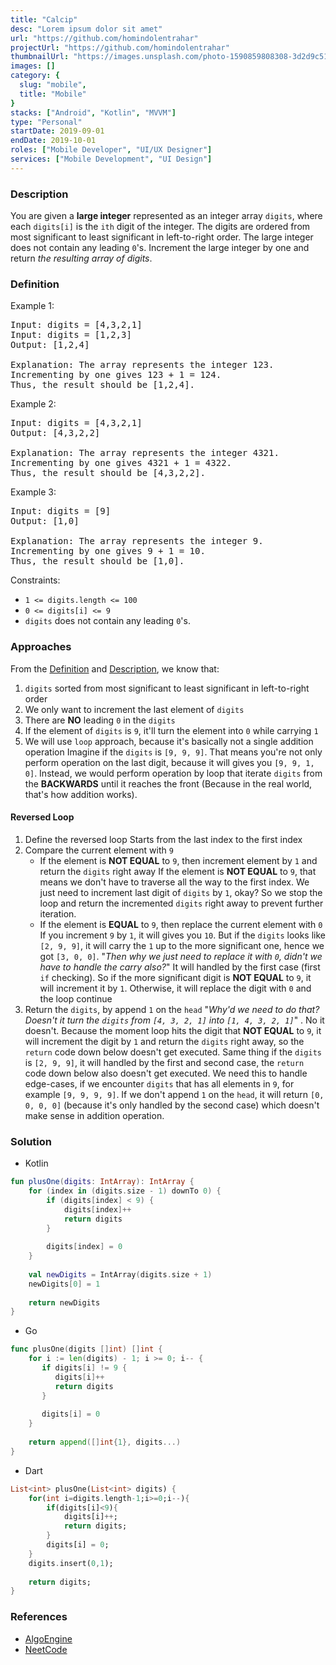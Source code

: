 ```yaml
---
title: "Calcip"
desc: "Lorem ipsum dolor sit amet"
url: "https://github.com/homindolentrahar"
projectUrl: "https://github.com/homindolentrahar"
thumbnailUrl: "https://images.unsplash.com/photo-1590859808308-3d2d9c515b1a?q=80&w=874&auto=format&fit=crop&ixlib=rb-4.0.3&ixid=M3wxMjA3fDB8MHxwaG90by1wYWdlfHx8fGVufDB8fHx8fA%3D%3D"
images: []
category: {
  slug: "mobile",
  title: "Mobile"
}
stacks: ["Android", "Kotlin", "MVVM"]
type: "Personal"
startDate: 2019-09-01
endDate: 2019-10-01
roles: ["Mobile Developer", "UI/UX Designer"]
services: ["Mobile Development", "UI Design"]
---
```


### Description
You are given a **large integer** represented as an integer array `digits`, where each `digits[i]` is the `ith` digit of the integer. The digits are ordered from most significant to least significant in left-to-right order. The large integer does not contain any leading `0`'s.
Increment the large integer by one and return _the resulting array of digits_.
### Definition
Example 1:
<pre>
Input: digits = [4,3,2,1]
Input: digits = [1,2,3]
Output: [1,2,4]

Explanation: The array represents the integer 123.
Incrementing by one gives 123 + 1 = 124.
Thus, the result should be [1,2,4].
</pre>

Example 2:
<pre>
Input: digits = [4,3,2,1]
Output: [4,3,2,2]

Explanation: The array represents the integer 4321.
Incrementing by one gives 4321 + 1 = 4322.
Thus, the result should be [4,3,2,2].
</pre>

Example 3:
<pre>
Input: digits = [9]
Output: [1,0]

Explanation: The array represents the integer 9.
Incrementing by one gives 9 + 1 = 10.
Thus, the result should be [1,0].
</pre>

Constraints:
-  `1 <= digits.length <= 100`
- `0 <= digits[i] <= 9`
- `digits` does not contain any leading `0`'s.
### Approaches
From the [Definition](#definition) and [Description](#description), we know that:
1. `digits` sorted from most significant to least significant in left-to-right order
2. We only want to increment the last element of `digits`
3. There are **NO** leading `0` in the `digits`
4. If the element of `digits` is `9`, it'll turn the element into `0` while carrying `1`
5. We will use `loop` approach, because it's basically not a single addition operation
	Imagine if the `digits` is `[9, 9, 9]`. That means you're not only perform operation on the last digit, because it will gives you `[9, 9, 1, 0]`. Instead, we would perform operation by loop that iterate `digits` from the **BACKWARDS** until it reaches the front (Because in the real world, that's how addition works).
#### Reversed Loop
1. Define the reversed loop
	Starts from the last index to the first index
2. Compare the current element with `9`
	- If the element is **NOT EQUAL** to `9`, then increment element by `1` and return the `digits` right away
		If the element is **NOT EQUAL** to `9`, that means we don't have to traverse all the way to the first index. We just need to increment last digit of `digits` by `1`, okay? So we stop the loop and return the incremented `digits` right away to prevent further iteration.
	- If the element is **EQUAL** to `9`, then replace the current element with `0`
		If you increment `9` by `1`, it will gives you `10`. But if the `digits` looks like `[2, 9, 9]`, it will carry the `1` up to the more significant one, hence we got `[3, 0, 0]`. 
		"*Then why we just need to replace it with `0`, didn't we have to handle the carry also?*" It will handled by the first case (first `if` checking). So if the more significant digit is **NOT EQUAL** to `9`, it will increment it by `1`. Otherwise, it will replace the digit with `0` and the loop continue
3. Return the `digits`, by append `1` on the `head`
	"*Why'd we need to do that? Doesn't it turn the `digits` from `[4, 3, 2, 1]` into `[1, 4, 3, 2, 1]`*" . No it doesn't. Because the moment loop hits the digit that **NOT EQUAL** to `9`, it will increment the digit by `1` and return the `digits` right away, so the `return` code down below doesn't get executed. Same thing if the `digits` is `[2, 9, 9]`, it will handled by the first and second case, the `return` code down below also doesn't get executed.
	We need this to handle edge-cases, if we encounter `digits` that has all elements in `9`, for example `[9, 9, 9, 9]`.  If we don't append `1` on the `head`, it will return `[0, 0, 0, 0]` (because it's only handled by the second case) which doesn't make sense in addition operation.
### Solution
- Kotlin
```kotlin
fun plusOne(digits: IntArray): IntArray {  
	for (index in (digits.size - 1) downTo 0) {  
        if (digits[index] < 9) {  
            digits[index]++  
            return digits  
        }  
  
        digits[index] = 0  
    }  
  
    val newDigits = IntArray(digits.size + 1)  
    newDigits[0] = 1  
  
    return newDigits  
}
```
- Go
```go
func plusOne(digits []int) []int {  
    for i := len(digits) - 1; i >= 0; i-- {  
       if digits[i] != 9 {  
          digits[i]++  
          return digits  
       }  
  
       digits[i] = 0  
    }  
  
    return append([]int{1}, digits...)  
}
```
- Dart
```dart
List<int> plusOne(List<int> digits) {
    for(int i=digits.length-1;i>=0;i--){
        if(digits[i]<9){
            digits[i]++;
            return digits;
        }
        digits[i] = 0;
    }
    digits.insert(0,1);
    
	return digits;
}
```
### References
- [AlgoEngine](https://youtu.be/RQAQA1FH_F4?si=nQXHYsVlN9s2YMZR)
- [NeetCode](https://youtu.be/jIaA8boiG1s?si=adRoHjw8kaYXy57w)